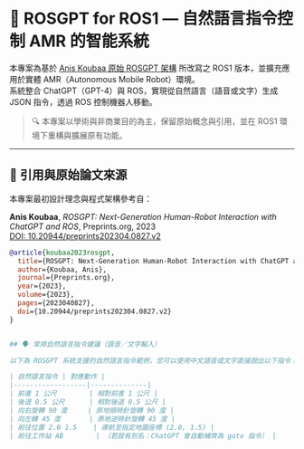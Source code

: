 # 🤖 ROSGPT for ROS1 — 自然語言指令控制 AMR 的智能系統

本專案為基於 [Anis Koubaa 原始 ROSGPT 架構](https://www.preprints.org/manuscript/202304.0827/v2) 所改寫之 ROS1 版本，並擴充應用於實體 AMR（Autonomous Mobile Robot）環境。  
系統整合 ChatGPT（GPT-4）與 ROS，實現從自然語言（語音或文字）生成 JSON 指令，透過 ROS 控制機器人移動。

> 🔍 本專案以學術與非商業目的為主，保留原始概念與引用，並在 ROS1 環境下重構與擴展原有功能。

---

## 📖 引用與原始論文來源

本專案最初設計理念與程式架構參考自：

**Anis Koubaa**, *ROSGPT: Next-Generation Human-Robot Interaction with ChatGPT and ROS*, Preprints.org, 2023  
[DOI: 10.20944/preprints202304.0827.v2](https://www.preprints.org/manuscript/202304.0827/v2)

```bibtex
@article{koubaa2023rosgpt,
  title={ROSGPT: Next-Generation Human-Robot Interaction with ChatGPT and ROS},
  author={Koubaa, Anis},
  journal={Preprints.org},
  year={2023},
  volume={2023},
  pages={2023040827},
  doi={10.20944/preprints202304.0827.v2}
}


## 🗣️ 常用自然語言指令建議（語音／文字輸入）

以下為 ROSGPT 系統支援的自然語言指令範例，您可以使用中文語音或文字直接說出以下指令：

| 自然語言指令 | 對應動作 |
|------------------|--------------|
| 前進 1 公尺        | 相對前進 1 公尺 |
| 後退 0.5 公尺      | 相對後退 0.5 公尺 |
| 向右旋轉 90 度     | 原地順時針旋轉 90 度 |
| 向左轉 45 度       | 原地逆時針旋轉 45 度 |
| 前往位置 2.0 1.5    | 導航至指定地圖座標 (2.0, 1.5) |
| 前往工作站 AB        | （若設有別名：ChatGPT 會自動補齊為 goto 指令） |

